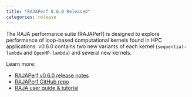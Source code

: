 ```yaml
---
title: "RAJAPerf 0.6.0 Released"
categories: release
---
```


The RAJA performance suite (RAJAPerf) is designed to explore performance of loop-based computational kernels found in HPC applications. v0.6.0 contains two new variants of each kernel (`sequential-lambda` and `OpenMP-lambda`) and several new kernels.

Learn more:

- [RAJAPerf v0.6.0 release notes](https://github.com/LLNL/RAJAPerf/releases/tag/v0.6.0)
- [RAJAPerf GitHub repo](https://github.com/LLNL/RAJAPerf)
- [RAJA user guide & tutorial](https://raja.readthedocs.io/en/main/)
